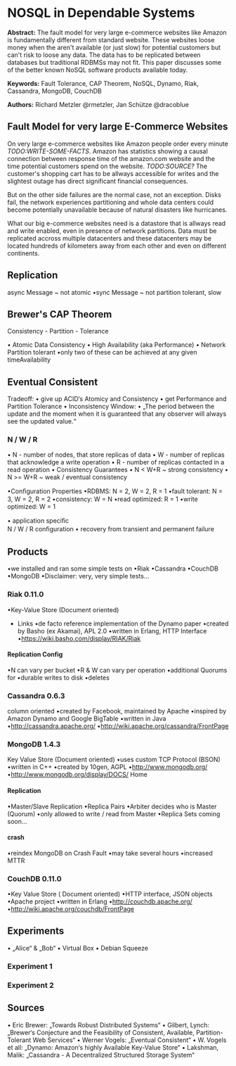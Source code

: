 # NOSQL in Dependable Systems

__Abstract:__
The fault model for very large e-commerce websites like Amazon is fundamentally different from standard website. These websites loose money when the aren't available (or just slow) for potential customers but can't risk to loose any data. The data has to be replicated between databases but traditional RDBMSs may not fit.
This paper discusses some of the better known NoSQL software products available today.


__Keywords:__
Fault Tolerance, CAP Theorem, NoSQL, Dynamo, Riak, Cassandra, MongoDB, CouchDB

__Authors:__ 
Richard Metzler @rmetzler, Jan Schütze @dracoblue




## Fault Model for very large E-Commerce Websites
On very large e-commerce websites like Amazon people order every minute _TODO:WRITE-SOME-FACTS_. Amazon has statistics showing a causal connection between response time of the amazon.com website and the time potential customers spend on the website. _TODO:SOURCE?_
The customer's shopping cart has to be allways accessible for writes and the slightest outage has direct significant financial consequences.

But on the other side failures are the normal case, not an exception. Disks fail, the network experiences partitioning and whole data centers could become potentially unavailable because of natural disasters like hurricanes. 

What our big e-commerce websites need is a datastore that is allways read and write enabled, even in presence of network partitions. Data must be replicated accross multiple datacenters and these datacenters may be located hundreds of kilometers away from each other and even on different continents.


## Replication
async Message ~ not atomic 
•sync Message ~ not partition tolerant, slow 

## Brewer's CAP Theorem

Consistency - Partition - Tolerance 


• Atomic Data Consistency 
• High Availability (aka Performance) 
• Network Partition tolerant 
•only two of these can be achieved at any given timeAvailability 


## Eventual Consistent

Tradeoff: 
• give up ACID‘s Atomicy and Consistency 
• get Performance and Partition Tolerance 
• Inconsistency Window: 
• „The period between the update and the 
moment when it is guaranteed that any 
observer will always see the updated value.“ 


### N / W / R

• N - number of nodes, that store replicas of data 
• W - number of replicas that acknowledge a write operation 
• R - number of replicas contacted in a read operation 
• Consistency Guarantees 
• N < W+R ~ strong consistency 
• N >= W+R ~ weak / eventual consistency 

•Conﬁguration Properties 
•RDBMS: N = 2, W = 2, R = 1 
•fault tolerant: N = 3, W = 2, R = 2 
•consistency:  W = N 
•read optimized: R = 1 
•write optimized: W = 1

• application speciﬁc     
N / W / R conﬁguration 
• recovery from transient 
and permanent failure

## Products

•we installed and ran some simple tests on 
•Riak 
•Cassandra 
•CouchDB 
•MongoDB 
•Disclaimer: very, very simple tests...

### Riak 0.11.0

•Key-Value Store (Document oriented) 
+ Links 
•de facto reference implementation of the 
Dynamo paper 
•created by Basho (ex Akamai), APL 2.0 
•written in Erlang, HTTP Interface 
•https://wiki.basho.com/display/RIAK/Riak

#### Replication Config

•N can vary per bucket 
•R & W can vary per operation 
•additional Quorums for 
•durable writes to disk 
•deletes


### Cassandra 0.6.3
column oriented 
•created by Facebook, maintained by Apache 
•inspired by Amazon Dynamo and Google BigTable 
•written in Java 
•http://cassandra.apache.org/ 
•http://wiki.apache.org/cassandra/FrontPage

### MongoDB 1.4.3

Key Value Store (Document oriented) 
•uses custom TCP Protocol (BSON) 
•written in C++ 
•created by 10gen, AGPL 
•http://www.mongodb.org/ 
•http://www.mongodb.org/display/DOCS/ 
Home 

#### Replication
•Master/Slave Replication 
•Replica Pairs 
•Arbiter decides who is Master (Quorum) 
•only allowed to write / read from Master 
•Replica Sets coming soon...

#### crash
•reindex MongoDB on Crash Fault 
•may take several hours 
•increased MTTR

### CouchDB 0.11.0

•Key Value Store ( Document oriented) 
•HTTP interface, JSON objects 
•Apache project 
•written in Erlang 
•http://couchdb.apache.org/ 
•http://wiki.apache.org/couchdb/FrontPage 

## Experiments
• „Alice“ & „Bob“ 
• Virtual Box 
• Debian Squeeze 

### Experiment 1

### Experiment 2

## Sources
• Eric Brewer: „Towards Robust Distributed Systems“ 
• Gilbert, Lynch: „Brewer‘s Conjecture and the Feasibility of Consistent, Available, Partition-Tolerant Web Services“ 
• Werner Vogels: „Eventual Consistent“ 
• W.  Vogels et all: „Dynamo:  Amazon‘s highly Available Key-Value Store“ 
• Lakshman, Malik: „Cassandra - A Decentralized Structured Storage System“ 
